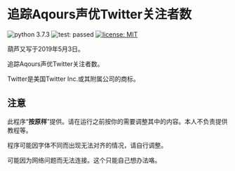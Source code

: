 # 追踪Aqours声优Twitter关注者数

![python 3.7.3](https://img.shields.io/badge/python-3.7.3-blue.svg?logo=python)
![test: passed](https://img.shields.io/badge/test-passed-brightgreen.svg)
[![license: MIT](https://img.shields.io/badge/license-MIT-blue.svg)](https://opensource.org/licenses/mit-license.php)

葫芦又写于2019年5月3日。

追踪Aqours声优Twitter关注者数。

Twitter是美国Twitter Inc.或其附属公司的商标。

## 注意

此程序“**按原样**”提供。请在运行之前按你的需要调整其中的内容。本人不负责提供教程等。

程序可能因字体不同而出现无法对齐的情况，请自行调整。

可能因为网络问题而无法连接。这个只能自己想办法咯。
